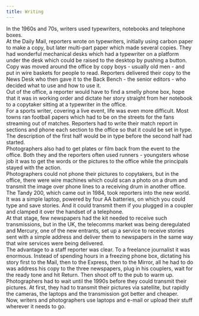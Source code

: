 ```yaml
---
title: Writing
---
```


In the 1960s and 70s, writers used typewriters, notebooks and telephone boxes.  
At the Daily Mail, reporters wrote on typewriters, initially using carbon paper to make a copy, but later multi-part paper which made several copies. They had wonderful mechanical desks which had a typewriter on a platform under the desk which could be raised to the desktop by pushing a button.  
Copy was moved around the office by copy boys - usually old men - and put in wire baskets for people to read. Reporters delivered their copy to the News Desk who then gave it to the Back Bench - the senior editors - who decided what to use and how to use it.  
Out of the office, a reporter would have to find a smelly phone box, hope that it was in working order and dictate her story straight from her notebook to a copytaker sitting at a typewriter in the office.  
For a sports writer, covering a live event, life was even more difficult. Most towns ran football papers which had to be on the streets for the fans streaming out of matches. Reporters had to write their match report in sections and phone each section to the office so that it could be set in type. The description of the first half would be in type before the second half had started.  
Photographers also had to get plates or film back from the event to the office. Both they and the reporters often used runners - youngsters whose job it was to get the words or the pictures to the office while the principals stayed with the action.  
Photographers could not phone their pictures to copytakers, but in the office, there were wire machines which could scan a photo on a drum and transmit the image over phone lines to a receiving drum in another office.  
The Tandy 200, which came out in 1984, took reporters into the new world. It was a simple laptop, powered by four AA batteries, on which you could type and save stories. And it could transmit them if you plugged in a coupler and clamped it over the handset of a telephone.  
At that stage, few newspapers had the kit needed to receive such transmissions, but in the UK, the telecomms market was being deregulated and Mercury, one of the new entrants, set up a service to receive stories sent with a simple address and deliver them to newspapers in the same way that wire services were being delivered.  
The advantage to a staff reporter was clear. To a freelance journalist it was enormous. Instead of spending hours in a freezing phone box, dictating his story first to the Mail, then to the Express, then to the Mirror, all he had to do was address his copy to the three newspapers, plug in his couplers, wait for the ready tone and hit Return. Then shoot off to the pub to warm up.  
Photographers had to wait until the 1990s before they could transmit their pictures. At first, they had to transmit their pictures via satellite, but rapidly the cameras, the laptops and the transmission got better and cheaper.  
Now, writers and photographers use laptops and e-mail or upload their stuff wherever it needs to go.